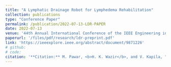 ```yaml
---
title: "A Lymphatic Drainage Robot for Lymphedema Rehabilitation"
collection: publications
type: "Conference Paper"
permalink: /publication/2022-07-13-LDR-PAPER
date: 2022-07-13
venue: '44th Annual International Conference of the IEEE Engineering in Medicine & Biology Society (EMBC)'
paperurl: '/files/pdf/research/ldr-preprint.pdf'
link: 'https://ieeexplore.ieee.org/abstract/document/9871226'
# github:
# code:
citation: '**Citation:** M. Pawar, <b>H. K. Wazir</b>, and V. Kapila, "A lymphatic drainage robot for lymphedema rehabilitation," <i>in IEEE Engineering in Medicine & Biology Society</i>, 2022, pp. 2598-2601, doi: 10.1109/EMBC48229.2022.9871226'
---
```

